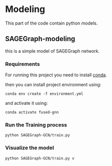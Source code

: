 # Modeling

This part of the code contain python models.

## SAGEGraph-modeling

this is a simple model of SAGEGraph network.

### Requirements
For running this project you need to install [conda](https://conda.io/projects/conda/en/latest/user-guide/install/index.html).

then you can install project environment using:
```
conda env create -f environment.yml
```

and activate it using:
```
conda activate fused-gnn
```
### Run the Training process
```
python SAGEGraph-GCN/train.py
```

### Visualize the model
```
python SAGEGraph-GCN/train.py v
```